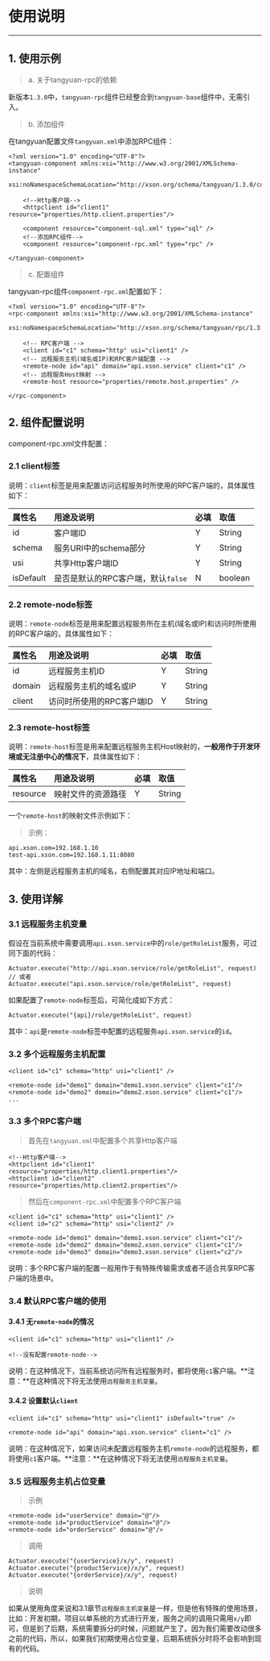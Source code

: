 # 使用说明

---

## 1. 使用示例

> a. 关于tangyuan-rpc的依赖

新版本`1.3.0`中，`tangyuan-rpc`组件已经整合到`tangyuan-base`组件中，无需引入。

> b. 添加组件

在tangyuan配置文件`tangyuan.xml`中添加RPC组件：

	<?xml version="1.0" encoding="UTF-8"?>
	<tangyuan-component xmlns:xsi="http://www.w3.org/2001/XMLSchema-instance"
		xsi:noNamespaceSchemaLocation="http://xson.org/schema/tangyuan/1.3.0/component.xsd">
		
		<!--Http客户端-->
		<httpclient id="client1" resource="properties/http.client.properties"/>

		<component resource="component-sql.xml" type="sql" />
		<!--添加RPC组件-->
		<component resource="component-rpc.xml" type="rpc" />
	
	</tangyuan-component>


> c. 配置组件

tangyuan-rpc组件`component-rpc.xml`配置如下：

	<?xml version="1.0" encoding="UTF-8"?>
	<rpc-component xmlns:xsi="http://www.w3.org/2001/XMLSchema-instance"
		xsi:noNamespaceSchemaLocation="http://xson.org/schema/tangyuan/rpc/1.3.0/component.xsd">

		<!-- RPC客户端 -->
		<client id="c1" schema="http" usi="client1" />
		<!-- 远程服务主机(域名或IP)和RPC客户端配置 -->
		<remote-node id="api" domain="api.xson.service" client="c1" />
		<!-- 远程服务Host映射 -->
		<remote-host resource="properties/remote.host.properties" />

	</rpc-component>

## 2. 组件配置说明

component-rpc.xml文件配置：

### 2.1 client标签

说明：`client`标签是用来配置访问远程服务时所使用的RPC客户端的，具体属性如下：

| 属性名 | 用途及说明 | 必填 | 取值 |
| :-- | :--| :-- | :-- |
| id | 客户端ID | Y | String |
| schema | 服务URI中的schema部分 | Y | String |
| usi | 共享Http客户端ID | Y | String |
| isDefault | 是否是默认的RPC客户端，默认`false` | N | boolean |

### 2.2 remote-node标签

说明：`remote-node`标签是用来配置远程服务所在主机(域名或IP)和访问时所使用的RPC客户端的，具体属性如下：

| 属性名 | 用途及说明 | 必填 | 取值 |
| :-- | :--| :-- | :-- |
| id | 远程服务主机ID |Y| String |
| domain | 远程服务主机的域名或IP |Y| String |
| client | 访问时所使用的RPC客户端ID |Y| String |

### 2.3 remote-host标签

说明：`remote-host`标签是用来配置远程服务主机Host映射的，**一般用作于开发环境或无注册中心的情况下**，具体属性如下：

| 属性名 | 用途及说明 | 必填 | 取值 |
| :-- | :--| :-- | :-- |
| resource | 映射文件的资源路径 |Y| String |

一个`remote-host`的映射文件示例如下：

> 示例：

	api.xson.com=192.168.1.10
	test-api.xson.com=192.168.1.11:8080

其中：左侧是远程服务主机的域名，右侧配置其对应IP地址和端口。

## 3. 使用详解

### 3.1 远程服务主机变量

假设在当前系统中需要调用`api.xson.service`中的`role/getRoleList`服务，可过同下面的代码：

	Actuator.execute("http://api.xson.service/role/getRoleList", request)
	// 或者
	Actuator.execute("api.xson.service/role/getRoleList", request)

如果配置了`remote-node`标签后，可简化成如下方式：

	Actuator.execute("{api}/role/getRoleList", request)

其中：`api`是`remote-node`标签中配置的远程服务`api.xson.service`的`id`。

### 3.2 多个远程服务主机配置

	<client id="c1" schema="http" usi="client1" />
	
	<remote-node id="demo1" domain="demo1.xson.service" client="c1"/>
	<remote-node id="demo2" domain="demo2.xson.service" client="c1"/>
	...

### 3.3 多个RPC客户端

> 首先在`tangyuan.xml`中配置多个共享Http客户端

	<!--Http客户端-->
	<httpclient id="client1" resource="properties/http.client1.properties"/>
	<httpclient id="client2" resource="properties/http.client2.properties"/>

> 然后在`component-rpc.xml`中配置多个RPC客户端

	<client id="c1" schema="http" usi="client1" />
	<client id="c2" schema="http" usi="client2" />
	
	<remote-node id="demo1" domain="demo1.xson.service" client="c1"/>
	<remote-node id="demo2" domain="demo2.xson.service" client="c1"/>
	<remote-node id="demo3" domain="demo3.xson.service" client="c2"/>

说明：多个RPC客户端的配置一般用作于有特殊传输需求或者不适合共享RPC客户端的场景中。

### 3.4 默认RPC客户端的使用

#### 3.4.1 无`remote-node`的情况

	<client id="c1" schema="http" usi="client1" />
	
	<!--没有配置remote-node-->

说明：在这种情况下，当前系统访问所有远程服务时，都将使用`c1`客户端。**注意：**在这种情况下将无法使用`远程服务主机变量`。

#### 3.4.2 设置默认`client`

	<client id="c1" schema="http" usi="client1" isDefault="true" />

	<remote-node id="api" domain="api.xson.service" client="c1" />

说明：在这种情况下，如果访问未配置远程服务主机`remote-node`的远程服务，都将使用`c1`客户端。**注意：**在这种情况下将无法使用`远程服务主机变量`。

### 3.5 远程服务主机占位变量

> 示例

	<remote-node id="userService" domain="@"/>
	<remote-node id="productService" domain="@"/>
	<remote-node id="orderService" domain="@"/>

> 调用

	Actuator.execute("{userService}/x/y", request)
	Actuator.execute("{productService}/x/y", request)
	Actuator.execute("{orderService}/x/y", request)

> 说明

如果从使用角度来说和3.1章节`远程服务主机变量`是一样，但是他有特殊的使用场景，比如：开发初期，项目以单系统的方式进行开发，服务之间的调用只需用`x/y`即可，但是到了后期，系统需要拆分的时候，问题就产生了。因为我们需要改动很多之前的代码，所以，如果我们初期使用占位变量，后期系统拆分时将不会影响到现有的代码。

